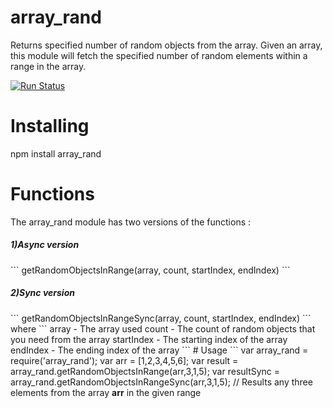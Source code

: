 # array_rand
Returns specified number of random objects from the array. Given an array, this module will fetch the specified number of random elements within a range in the array.

[![Run Status](https://api.shippable.com/projects/57b87f991419e20f001a4267/badge?branch=master)](https://app.shippable.com/projects/57b87f991419e20f001a4267)

# Installing
npm install array_rand

# Functions
The array_rand module has two versions of the functions :
<h5>1)Async version</h5>
```
 getRandomObjectsInRange(array, count, startIndex, endIndex)
```
 
<h5>2)Sync version</h5>
```
getRandomObjectsInRangeSync(array, count, startIndex, endIndex)
 ```
 where
 ```
 array - The array used
 count - The count of random objects that you need from the array
 startIndex - The starting index of the array
 endIndex - The ending index of the array
 ```
 # Usage
```
var array_rand = require('array_rand');
var arr = [1,2,3,4,5,6];
var result = array_rand.getRandomObjectsInRange(arr,3,1,5);
var resultSync = array_rand.getRandomObjectsInRangeSync(arr,3,1,5);
// Results any three elements from the array <b>arr</b> in the given range

```
